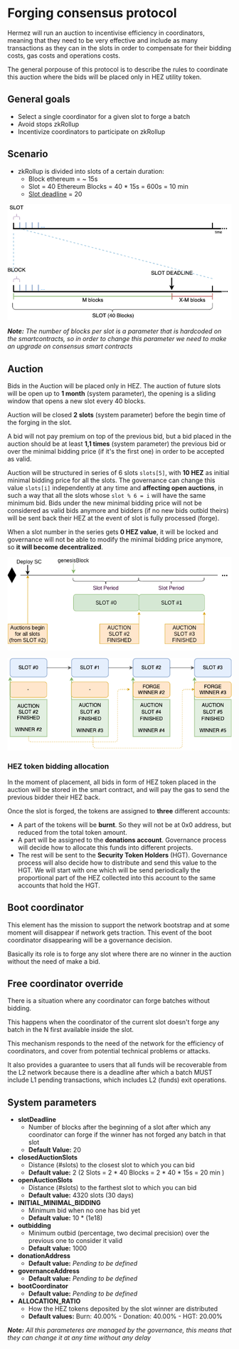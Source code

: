 # Forging consensus protocol

Hermez will run an auction to incentivise efficiency in coordinators, meaning that they need to be very effective and include as many transactions as they can in the slots in order to compensate for their bidding costs, gas costs and operations costs.

The general porpouse of this protocol is to describe the rules to coordinate this auction where the bids will be placed only in HEZ utility token.

## General goals

- Select a single coordinator for a given slot to forge a batch
- Avoid stops zkRollup
- Incentivize coordinators to participate on zkRollup

## Scenario

- zkRollup is divided into slots of a certain duration:
  - Block ethereum = ~ 15s
  - Slot = 40 Ethereum Blocks = 40 \* 15s = 600s = 10 min
  - [Slot deadline](#free-coordinator-override) = 20

![](consensus-1.png)

_**Note:** The number of blocks per slot is a parameter that is hardcoded on the smartcontracts, so in order to change this parameter we need to make an upgrade on consensus smart contracts_

## Auction

Bids in the Auction will be placed only in HEZ. The auction of future slots will be open up to **1 month** (system parameter), the opening is a sliding window that opens a new slot every 40 blocks.

Auction will be closed **2 slots** (system parameter) before the begin time of the forging in the slot.

A bid will not pay premium on top of the previous bid, but a bid placed in the auction should be at least **1,1 times** (system parameter) the previous bid or over the minimal bidding price (if it's the first one) in order to be accepted as valid.

Auction will be structured in series of 6 slots `slots[5]`, with **10 HEZ** as initial minimal bidding price for all the slots. The governance can change this value `slots[i]` independently at any time and **affecting open auctions**, in such a way that all the slots whose `slot % 6 = i` will have the same minimum bid. Bids under the new minimal bidding price will not be considered as valid bids anymore and bidders (if no new bids outbid theirs) will be sent back their HEZ at the event of slot is fully processed (forge).

When a slot number in the series gets **0 HEZ value**, it will be locked and governance will not be able to modify the minimal bidding price anymore, so **it will become decentralized**.

![](consensus-2.png)

![](consensus-3.png)

### HEZ token bidding allocation

In the moment of placement, all bids in form of HEZ token placed in the auction will be stored in the smart contract, and will pay the gas to send the previous bidder their HEZ back.

Once the slot is forged, the tokens are assigned to **three** different accounts:

- A part of the tokens will be **burnt**. So they will not be at 0x0 address, but reduced from the total token amount.
- A part will be assigned to the **donations account**. Governance process will decide how to allocate this funds into different projects.
- The rest will be sent to the **Security Token Holders** (HGT). Governance process will also decide how to distribute and send this value to the HGT. We will start with one which will be send periodically the proportional part of the HEZ collected into this account to the same accounts that hold the HGT.

## Boot coordinator

This element has the mission to support the network bootstrap and at some moment will disappear if network gets traction. This event of the boot coordinator disappearing will be a governance decision.

Basically its role is to forge any slot where there are no winner in the auction without the need of make a bid.

## Free coordinator override

There is a situation where any coordinator can forge batches without bidding.

This happens when the coordinator of the current slot doesn't forge any batch in the N first available inside the slot.

This mechanism responds to the need of the network for the efficiency of coordinators, and cover from potential technical problems or attacks.

It also provides a guarantee to users that all funds will be recoverable from the L2 network because there is a deadline after which a batch MUST include L1 pending transactions, which includes L2 (funds) exit operations.

## System parameters

- **slotDeadline**
  - Number of blocks after the beginning of a slot after which any coordinator can forge if the winner has not forged any batch in that slot
  - **Default Value:** 20
- **closedAuctionSlots**
  - Distance (#slots) to the closest slot to which you can bid
  - **Default value:** 2 (2 Slots = 2 \* 40 Blocks = 2 \* 40 \* 15s = 20 min )
- **openAuctionSlots**
  - Distance (#slots) to the farthest slot to which you can bid 
  - **Default value:** 4320 slots (30 days)
- **INITIAL_MINIMAL_BIDDING**
  - Minimum bid when no one has bid yet
  - **Default value:** 10 * (1e18)
- **outbidding**
  - Minimum outbid (percentage, two decimal precision) over the previous one to consider it valid
  - **Default value:** 1000
- **donationAddress**
  - **Default value:** _Pending to be defined_
- **governanceAddress**
  - **Default value:** _Pending to be defined_
- **bootCoordinator**
  - **Default value:** _Pending to be defined_
- **ALLOCATION_RATIO**
  - How the HEZ tokens deposited by the slot winner are distributed
  - **Default values:** Burn: 40.00% - Donation: 40.00% - HGT: 20.00%

_**Note:** All this parameteres are managed by the governance, this means that they can change it at any time without any delay_
